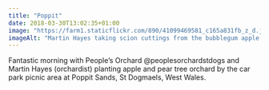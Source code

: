 ```yaml
---
title: "Poppit"
date: 2018-03-30T13:02:35+01:00
image: "https://farm1.staticflickr.com/890/41099469581_c165a831fb_z_d.jpg"
imageAlt: "Martin Hayes taking scion cuttings from the bubblegum apple tree"
---
```


Fantastic morning with People’s Orchard @peoplesorchardstdogs and Martin Hayes (orchardist) planting apple and pear tree orchard by the car park picnic area at Poppit Sands, St Dogmaels, West Wales.
